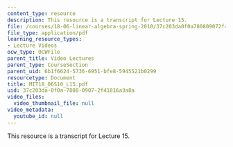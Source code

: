 ```yaml
---
content_type: resource
description: This resource is a transcript for Lecture 15.
file: /courses/18-06-linear-algebra-spring-2010/37c203da0f0a780809072f41816a3a8a_MIT18_06S10_L15.pdf
file_type: application/pdf
learning_resource_types:
- Lecture Videos
ocw_type: OCWFile
parent_title: Video Lectures
parent_type: CourseSection
parent_uid: 6b1f6624-5736-6951-bfe8-5945521b0299
resourcetype: Document
title: MIT18_06S10_L15.pdf
uid: 37c203da-0f0a-7808-0907-2f41816a3a8a
video_files:
  video_thumbnail_file: null
video_metadata:
  youtube_id: null
---
```

This resource is a transcript for Lecture 15.

